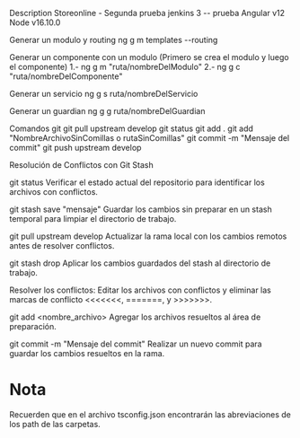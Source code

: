 Description Storeonline - Segunda prueba jenkins 3   -- prueba
Angular v12
Node v16.10.0

Generar un modulo y routing
ng g m templates --routing

Generar un componente con un modulo (Primero se crea el modulo y luego el componente)
1.- ng g m "ruta/nombreDelModulo"
2.- ng g c "ruta/nombreDelComponente"

Generar un servicio
ng g s ruta/nombreDelServicio

Generar un guardian
ng g g ruta/nombreDelGuardian

Comandos git
git pull upstream develop
git status
git add .
git add "NombreArchivoSinComillas o rutaSinComillas"
git commit -m "Mensaje del commit"
git push upstream develop

Resolución de Conflictos con Git Stash


git status
Verificar el estado actual del repositorio para identificar los archivos con conflictos.


git stash save "mensaje"
Guardar los cambios sin preparar en un stash temporal para limpiar el directorio de trabajo.


git pull upstream develop
Actualizar la rama local con los cambios remotos antes de resolver conflictos.


git stash drop
Aplicar los cambios guardados del stash al directorio de trabajo.


Resolver los conflictos:
Editar los archivos con conflictos y eliminar las marcas de conflicto <<<<<<<, =======, y >>>>>>>.


git add <nombre_archivo>
Agregar los archivos resueltos al área de preparación.


git commit -m "Mensaje del commit"
Realizar un nuevo commit para guardar los cambios resueltos en la rama.

# Nota
Recuerden que en el archivo tsconfig.json encontrarán las abreviaciones de los path de las carpetas.
